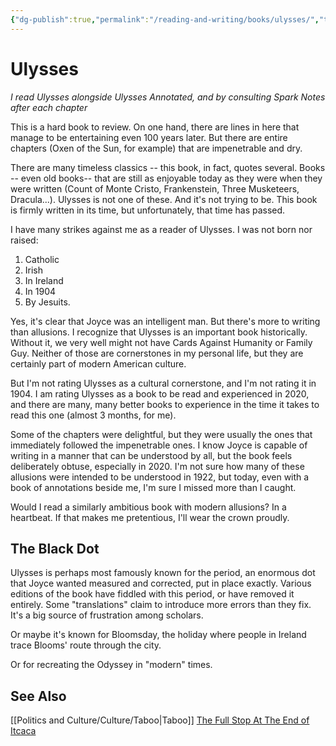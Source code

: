 ```yaml
---
{"dg-publish":true,"permalink":"/reading-and-writing/books/ulysses/","tags":["books"],"noteIcon":1}
---
```



# Ulysses

<i>I read Ulysses alongside Ulysses Annotated, and by consulting Spark Notes after each chapter</i>

This is a hard book to review. On one hand, there are lines in here that manage to be entertaining even 100 years later. But there are entire chapters (Oxen of the Sun, for example) that are impenetrable and dry. 

There are many timeless classics -- this book, in fact, quotes several. Books -- even old books-- that are still as enjoyable today as they were when they were written (Count of Monte Cristo, Frankenstein, Three Musketeers, Dracula...). Ulysses is not one of these. And it's not trying to be. This book is firmly written in its time, but unfortunately, that time has passed.

I have many strikes against me as a reader of Ulysses. I was not born nor raised:
1. Catholic
2. Irish
3. In Ireland
4. In 1904
5. By Jesuits.

Yes, it's clear that Joyce was an intelligent man. But there's more to writing than allusions. I recognize that Ulysses is an important book historically. Without it, we very well might not have Cards Against Humanity or Family Guy. Neither of those are cornerstones in my personal life, but they are certainly part of modern American culture.

But I'm not rating Ulysses as a cultural cornerstone, and I'm not rating it in 1904. I am rating Ulysses as a book to be read and experienced in 2020, and there are many, many better books to experience in the time it takes to read this one (almost 3 months, for me).

Some of the chapters were delightful, but they were usually the ones that immediately followed the impenetrable ones. I know Joyce is capable of writing in a manner that can be understood by all, but the book feels deliberately obtuse, especially in 2020. I'm not sure how many of these allusions were intended to be understood in 1922, but today, even with a book of annotations beside me, I'm sure I missed more than I caught.

Would I read a similarly ambitious book with modern allusions? 
In a heartbeat. If that makes me pretentious, I'll wear the crown proudly.

## The Black Dot

Ulysses is perhaps most famously known for the period, an enormous dot that Joyce wanted measured and corrected, put in place exactly. Various editions of the book have fiddled with this period, or have removed it entirely. Some "translations" claim to introduce more errors than they fix. It's a big source of frustration among scholars.

Or maybe it's known for Bloomsday, the holiday where people in Ireland trace Blooms' route through the city. 

Or for recreating the Odyssey in "modern" times.

## See Also
[[Politics and Culture/Culture/Taboo\|Taboo]]
[The Full Stop At The End of Itcaca](https://www.jstor.org/stable/26283658)
